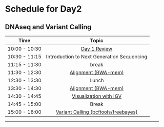 # Schedule for Day2

## DNAseq and Variant Calling

| Time            |   Topic  |
|:------------------------:|:----------:|
| 10:00 - 10:30 | [Day 1 Review](lessons/review.md) |
| 10:30 - 11:15 | Introduction to Next Generation Sequencing |
| 11:15 - 11:30 | break |
| 11:30 - 12:30 | [Alignment (BWA-mem)](lessons/01_alignment.md) |
| 12:30 - 13:30 | Lunch |
| 13:30 - 14:30 | [Alignment (BWA-mem)](lessons/01_alignment.md) |
| 14:30 - 14:45 | [Visualization with IGV](lessons/01_alignment.md) |
| 14:45 - 15:00 | Break |
| 15:00 - 16:00 | [Variant Calling (bcftools/freebayes)](lessons/02_variant-calling.md) |

---
